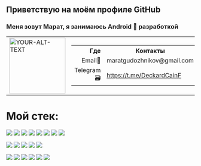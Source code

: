 ## Приветствую на моём профиле GitHub
### Меня зовут Марат, я занимаюсь Android 📱 разработкой
<table>
  <tr>
    <td>
      <picture>
        <source media="(prefers-color-scheme: dark)" srcset="https://lh3.googleusercontent.com/a/ACg8ocIKFuYdc0FMIWBuJpeVVi4dlxbYqjdFkrbfktVPVjEa-PocRTo4=s288-c-no">
        <source media="(prefers-color-scheme: light)" srcset="https://lh3.googleusercontent.com/a/ACg8ocIKFuYdc0FMIWBuJpeVVi4dlxbYqjdFkrbfktVPVjEa-PocRTo4=s288-c-no">
        <img alt="YOUR-ALT-TEXT" src="YOUR-DEFAULT-IMAGE" width="150">
      </picture>
    </td>
    <td>
      <table>
        <tr>
          <th align="right">Где</th>
          <th>Контакты</th>
        </tr>
        <tr>
          <td align="right">Email📧</td>
          <td>maratgudozhnikov@gmail.com</td>
        </tr>
        <tr>
          <td align="right">Telegram🗃️</td>
          <td><a href="https://t.me/DeckardCainF">https://t.me/DeckardCainF</a></td>
        </tr>
      </table>
    </td>
  </tr>
</table>

# Мой стек:
<img src="https://img.shields.io/badge/Android-003442?style=for-the-badge&logo=Android&logoColor=E06F5D"/> <img src="https://img.shields.io/badge/Kotlin-003442?style=for-the-badge&logo=Kotlin&logoColor=E06F5D"/> <img src="https://img.shields.io/badge/Java-003442?style=for-the-badge&logo=&logoColor=E06F5D"/> <img src="https://img.shields.io/badge/Kotlin Coroutines-003442?style=for-the-badge&logo=&logoColor=E06F5D"/> <img src="https://img.shields.io/badge/ RxJava-003442?style=for-the-badge&logo=&logoColor=E06F5D"/> <img src="https://img.shields.io/badge/OkHttp-003442?style=for-the-badge&logo=&logoColor=E06F5D"/> <img src="https://img.shields.io/badge/REST API-003442?style=for-the-badge&logo=&logoColor=E06F5D"/> <img src="https://img.shields.io/badge/Retrofit-003442?style=for-the-badge&logo=&logoColor=E06F5D"/>

<img src="https://img.shields.io/badge/Jetpack Compose-003442?style=for-the-badge&logo=jetpackcompose&logoColor=E06F5D"/> <img src="https://img.shields.io/badge/Jetpack Navigation Component-003442?style=for-the-badge&logo=&logoColor=E06F5D"/> <img src="https://img.shields.io/badge/Clean Architecture-003442?style=for-the-badge&logo=&logoColor=E06F5D"/> <img src="https://img.shields.io/badge/SOLID-003442?style=for-the-badge&logo=solid&logoColor=E06F5D"/> <img src="https://img.shields.io/badge/Android SDK-003442?style=for-the-badge&logo=androidstudio&logoColor=E06F5D"/>

<img src="https://img.shields.io/badge/Koin-003442?style=for-the-badge&logo=&logoColor=E06F5D"/> <img src="https://img.shields.io/badge/Dagger/Hilt-003442?style=for-the-badge&logo=&logoColor=E06F5D"/> <img src="https://img.shields.io/badge/Firebase-003442?style=for-the-badge&logo=firebase&logoColor=E06F5D"/> <img src="https://img.shields.io/badge/Room-003442?style=for-the-badge&logo=&logoColor=E06F5D"/> <img src="https://img.shields.io/badge/Glide-003442?style=for-the-badge&logo=glide&logoColor=E06F5D"/> <img src="https://img.shields.io/badge/Gson-003442?style=for-the-badge&logo=&logoColor=E06F5D"/>
<!-- <img src="https://img.shields.io/badge/Android-003442?style=for-the-badge&logo=Android&logoColor=E06F5D"/>
<!--
**DecardCain21/DecardCain21** is a ✨ _special_ ✨ repository because its `README.md` (this file) appears on your GitHub profile.

Here are some ideas to get you started:

- 🔭 I’m currently working on ...
- 🌱 I’m currently learning ...
- 👯 I’m looking to collaborate on ...
- 🤔 I’m looking for help with ...
- 💬 Ask me about ...
- 📫 How to reach me: ...
- 😄 Pronouns: ...
- ⚡ Fun fact: ...
-->
